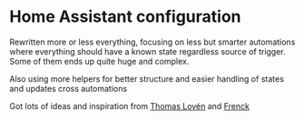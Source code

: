 # Home Assistant configuration

Rewritten more or less everything, focusing on less but smarter automations
where everything should have a known state regardless source of trigger.
Some of them ends up quite huge and complex.

Also using more helpers for better structure and easier handling of states and updates cross automations


Got lots of ideas and inspiration from [Thomas Lovén](https://github.com/thomasloven) and [Frenck](https://github.com/frenck)